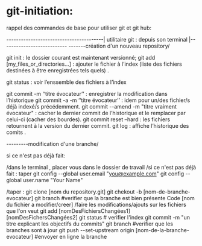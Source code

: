 # git-initiation: 


rappel des commandes de base pour utiliser git et git hub:

----------------------------------------| utilitaire git  : depuis son terminal |---------------------------
-------création d'un nouveau repository/

git init : le dossier courant est maintenant versionné;
git add [my_files_or_directories...] : ajouter le fichier à l’index  (liste des fichiers destinées à être enregistrées tels quels) .

git status : voir l’enssemble des fichiers à l’index    

git commit  -m  ‘‘titre évocateur’’ : enregistrer la modification  dans l’historique 
git commit  -a  -m  ‘‘titre évocateur’’ : idem pour un/des fichier/s déjà indexé/s précédemment.
git commit --amend -m "titre vraiment évocateur" : cacher le dernier commit de l’historique et le remplacer par celui-ci (cacher des bourdes). 
git commit reset –hard : les fichiers retournent à la version du dernier commit. 
git log : affiche l’historique des comits . 


---------modification d'une branche/ 

si ce n'est pas déjà fait: 

/dans le terminal , placer vous dans le dossier de travail 
/si ce n'est pas déjà fait : taper 
    git config --global user.email "you@example.com"
    git config --global user.name "Your Name"

/taper :
    git clone [nom du repository.git]
    git chekout -b [nom-de-branche-evocateur]
    git branch  #verifier que la branche est bien présente 
    Code [nom du fichier a modifier/creer] 
/faire les modifications/ajouts sur les fichiers que l'on veut 
    git add [nomDesFichiersChangées1] [nomDesFichersChangées2]
    git status # verifier l'index 
    git commit -m "un titre explicant les objectifs du commits"
    git branch #verifier que les branches sont à jour 
    git push --set-upstream origin [nom-de-la-branche-evocateur] #envoyer en ligne la branche 